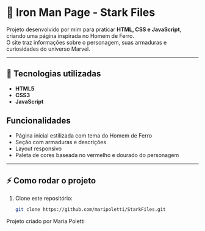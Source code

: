 # 🦾 Iron Man Page - Stark Files

Projeto desenvolvido por mim para praticar **HTML, CSS e JavaScript**, criando uma página inspirada no Homem de Ferro.  
O site traz informações sobre o personagem, suas armaduras e curiosidades do universo Marvel.

---

## 🚀 Tecnologias utilizadas
- **HTML5**
- **CSS3**
- **JavaScript**

## Funcionalidades
- Página inicial estilizada com tema do Homem de Ferro  
- Seção com armaduras e descrições  
- Layout responsivo  
- Paleta de cores baseada no vermelho e dourado do personagem  

---

## ⚡ Como rodar o projeto
1. Clone este repositório:
   ```bash
   git clone https://github.com/maripoletti/StarkFiles.git

Projeto criado por Maria Poletti
